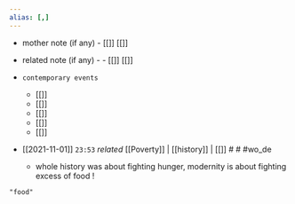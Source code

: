 ```yaml
---
alias: [,]
---
```

- mother note (if any)
		- [[]] [[]]
- related note (if any) -
		- [[]] [[]]
- `contemporary events`
	- [[]]
	- [[]]
	- [[]]
	- [[]]
	- [[]]

- [[2021-11-01]]  `23:53` _related_ [[Poverty]] | [[history]] | [[]] # # #wo_de 
	- whole history was about fighting hunger, modernity is about fighting excess of food !

```query
"food"
```